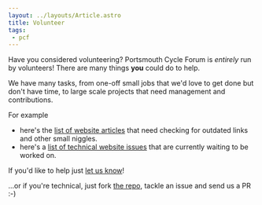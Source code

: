 ```yaml
---
layout: ../layouts/Article.astro
title: Volunteer
tags: 
 - pcf
---
```


Have you considered volunteering?  Portsmouth Cycle Forum is *entirely* run by volunteers!  There are many things **you** could do to help.

We have many tasks, from one-off small jobs that we'd love to get done but don't have time, to large scale projects that need management and contributions.

For example
 * here's the [list of website articles](/todos) that need checking for outdated links and other small niggles.
 * here's a [list of technical website issues](https://github.com/pompeybug/website/issues) that are currently waiting to be worked on.
 
If you'd like to help just [let us know](/contact)!

...or if you're technical, just fork [the repo](https://github.com/pompeybug/website), tackle an issue and send us a PR :-)

